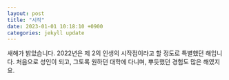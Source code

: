```yaml
---
layout: post
title: "시작"
date: 2023-01-01 10:18:10 +0900
categories: jekyll update
---
```

새해가 밝았습니다. 2022년은 제 2의 인생의 시작점이라고 할 정도로 특별했던 
해입니다. 처음으로 성인이 되고, 그토록 원하던 대학에 다니며, 뿌듯했던 
경험도 많은 해였지요. 

